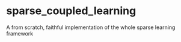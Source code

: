 # sparse_coupled_learning
A from scratch, faithful implementation of the whole sparse learning framework

